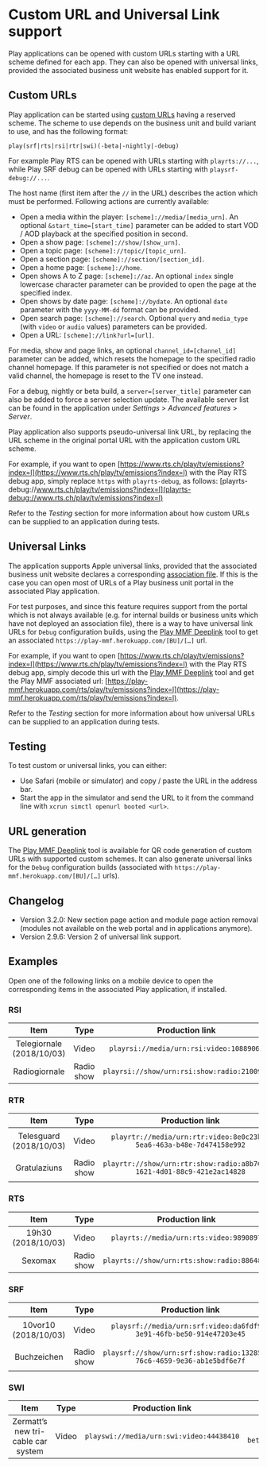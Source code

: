 # Custom URL and Universal Link support

Play applications can be opened with custom URLs starting with a URL scheme defined for each app. They can also be opened with universal links, provided the associated business unit website has enabled support for it.

## Custom URLs

Play application can be started using [custom URLs](https://developer.apple.com/documentation/xcode/defining-a-custom-url-scheme-for-your-app) having a reserved scheme. The scheme to use depends on the business unit and build variant to use, and has the following format:

`play(srf|rts|rsi|rtr|swi)(-beta|-nightly|-debug)`

For example Play RTS can be opened with URLs starting with `playrts://...`, while Play SRF debug can be opened with URLs starting with `playsrf-debug://...`.

The host name (first item after the `//` in the URL) describes the action which must be performed. Following actions are currently available:

* Open a media within the player: `[scheme]://media/[media_urn]`. An optional `&start_time=[start_time]` parameter can be added to start VOD / AOD playback at the specified position in second.
* Open a show page: `[scheme]://show/[show_urn]`.
* Open a topic page: `[scheme]://topic/[topic_urn]`.
* Open a section page: `[scheme]://section/[section_id]`.
* Open a home page: `[scheme]://home`.
* Open shows A to Z page: `[scheme]://az`. An optional `index` single lowercase character parameter can be provided to open the page at the specified index.
* Open shows by date page: `[scheme]://bydate`. An optional `date` parameter with the `yyyy-MM-dd` format can be provided.
* Open search page: `[scheme]://search`. Optional `query` and `media_type` (with `video` or `audio` values) parameters can be provided.
* Open a URL: `[scheme]://link?url=[url]`.

For media, show and page links, an optional `channel_id=[channel_id]` parameter can be added, which resets the homepage to the specified radio channel homepage. If this parameter is not specified or does not match a valid channel, the homepage is reset to the TV one instead.

For a debug, nightly or beta build, a `server=[server_title]` parameter can also be added to force a server selection update. The available server list can be found in the application under *Settings* > *Advanced features* > *Server*.


Play application also supports pseudo-universal link URL, by replacing the URL scheme in the original portal URL with the application custom URL scheme.

For example, if you want to open [https://www.rts.ch/play/tv/emissions?index=l](https://www.rts.ch/play/tv/emissions?index=l) with the Play RTS debug app, simply replace `https` with `playrts-debug`, as follows: [playrts-debug://www.rts.ch/play/tv/emissions?index=l](playrts-debug://www.rts.ch/play/tv/emissions?index=l)

Refer to the _Testing_ section for more information about how custom URLs can be supplied to an application during tests.

## Universal Links

The application supports Apple universal links, provided that the associated business unit website declares a corresponding [association file](https://developer.apple.com/library/archive/documentation/General/Conceptual/AppSearch/UniversalLinks.html). If this is the case you can open most of URLs of a Play business unit portal in the associated Play application.

For test purposes, and since this feature requires support from the portal which is not always available (e.g. for internal builds or business units which have not deployed an association file), there is a way to have universal link URLs for `Debug` configuration builds, using the [Play MMF Deeplink](https://play-mmf.herokuapp.com/deeplink/index.html) tool to get an associated `https://play-mmf.herokuapp.com/[BU]/[…]` url.

For example, if you want to open [https://www.rts.ch/play/tv/emissions?index=l](https://www.rts.ch/play/tv/emissions?index=l) with the Play RTS debug app, simply decode this url with the [Play MMF Deeplink](https://play-mmf.herokuapp.com/deeplink/index.html) tool and get the Play MMF associated url: [https://play-mmf.herokuapp.com/rts/play/tv/emissions?index=l](https://play-mmf.herokuapp.com/rts/play/tv/emissions?index=l).

Refer to the _Testing_ section for more information about how universal URLs can be supplied to an application during tests.

## Testing

To test custom or universal links, you can either:

- Use Safari (mobile or simulator) and copy / paste the URL in the address bar.
- Start the app in the simulator and send the URL to it from the command line with `xcrun simctl openurl booted <url>`.

## URL generation

The [Play MMF Deeplink](https://play-mmf.herokuapp.com/deeplink/index.html) tool is available for QR code generation of custom URLs with supported custom schemes. It can also generate universal links for the `Debug` configuration builds (associated with `https://play-mmf.herokuapp.com/[BU]/[…]` urls).

## Changelog

- Version 3.2.0: New section page action and module page action removal (modules not available on the web portal and in applications anymore).
- Version 2.9.6: Version 2 of universal link support.

## Examples

Open one of the following links on a mobile device to open the corresponding items in the associated Play application, if installed.

### RSI

| Item | Type | Production link | Beta link | Nightly link | Debug link |
|:--:|:--:|:--:|:--:|:--:|:--:|
| Telegiornale (2018/10/03) | Video | `playrsi://media/urn:rsi:video:10889069` | `playrsi-beta://media/urn:rsi:video:10889069` | `playrsi-nightly://media/urn:rsi:video:10889069` | `playrsi-debug://media/urn:rsi:video:10889069` |
| Radiogiornale | Radio show | `playrsi://show/urn:rsi:show:radio:2100980` | `playrsi-beta://show/urn:rsi:show:radio:2100980` | `playrsi-nightly://show/urn:rsi:show:radio:2100980` | `playrsi-debug://show/urn:rsi:show:radio:2100980` |

### RTR

| Item | Type | Production link | Beta link | Nightly link | Debug link |
|:--:|:--:|:--:|:--:|:--:|:--:|
| Telesguard (2018/10/03) | Video | `playrtr://media/urn:rtr:video:8e0c23b1-5ea6-463a-b48e-7d474158e992` | `playrtr-beta://media/urn:rtr:video:8e0c23b1-5ea6-463a-b48e-7d474158e992` | `playrtr-nightly://media/urn:rtr:video:8e0c23b1-5ea6-463a-b48e-7d474158e992` | `playrtr-debug://media/urn:rtr:video:8e0c23b1-5ea6-463a-b48e-7d474158e992` |
| Gratulaziuns | Radio show | `playrtr://show/urn:rtr:show:radio:a8b76055-1621-4d01-88c9-421e2ac14828` | `playrtr-beta://show/urn:rtr:show:radio:a8b76055-1621-4d01-88c9-421e2ac14828` | `playrtr-nightly://show/urn:rtr:show:radio:a8b76055-1621-4d01-88c9-421e2ac14828` | `playrtr-debug://show/urn:rtr:show:radio:a8b76055-1621-4d01-88c9-421e2ac14828` |

### RTS

| Item | Type | Production link | Beta link | Nightly link | Debug link |
|:--:|:--:|:--:|:--:|:--:|:--:|
| 19h30 (2018/10/03) | Video | `playrts://media/urn:rts:video:9890897` | `playrts-beta://media/urn:rts:video:9890897` | `playrts-nightly://media/urn:rts:video:9890897` | `playrts-debug://open?urn=urn:rts:video:9890897` |
| Sexomax | Radio show | `playrts://show/urn:rts:show:radio:8864883` | `playrts-beta://show/urn:rts:show:radio:8864883` | `playrts-nightly://show/urn:rts:show:radio:8864883` | `playrts-debug://show/urn:rts:show:radio:8864883` |

### SRF

| Item | Type | Production link | Beta link | Nightly link | Debug link |
|:--:|:--:|:--:|:--:|:--:|:--:|
| 10vor10 (2018/10/03) | Video | `playsrf://media/urn:srf:video:da6fdf91-3e91-46fb-be50-914e47203e45` | `playsrf-beta://media/urn:srf:video:da6fdf91-3e91-46fb-be50-914e47203e45` | `playsrf-nightly://media/urn:srf:video:da6fdf91-3e91-46fb-be50-914e47203e45` | `playsrf-debug://media/urn:srf:video:da6fdf91-3e91-46fb-be50-914e47203e45` |
| Buchzeichen | Radio show | `playsrf://show/urn:srf:show:radio:132857ed-76c6-4659-9e36-ab1e5bdf6e7f` | `playsrf-beta://show/urn:srf:show: radio:132857ed-76c6-4659-9e36-ab1e5bdf6e7f` | `playsrf-nightly://show/urn:srf:show: radio:132857ed-76c6-4659-9e36-ab1e5bdf6e7f` | `playsrf-debug://show/urn:srf:show: radio:132857ed-76c6-4659-9e36-ab1e5bdf6e7f` |

### SWI

| Item | Type | Production link | Beta link | Nightly link | Debug link |
|:--:|:--:|:--:|:--:|:--:|:--:|
| Zermatt’s new tri-cable car system | Video | `playswi://media/urn:swi:video:44438410` | `playswi-beta://media/urn:swi:video:44438410` | `playswi-nightly://media/urn:swi:video:44438410` | `playswi-debug://media/urn:swi:video:44438410` |